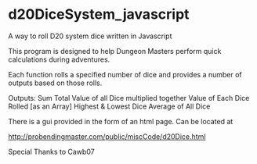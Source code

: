d20DiceSystem_javascript
========================

A way to roll D20 system dice written in Javascript

This program is designed to help Dungeon Masters perform
quick calculations during adventures.

Each function rolls a specified number of dice and provides a number of
outputs based on those rolls.

Outputs:
	Sum
	Total Value of all Dice multiplied together
	Value of Each Dice Rolled [as an Array]
	Highest & Lowest Dice
	Average of All Dice


There is a gui provided in the form of an html page.
Can be located at 

http://probendingmaster.com/public/miscCode/d20Dice.html

Special Thanks to Cawb07